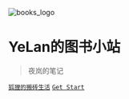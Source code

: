 <!-- _coverpage.md -->

![books_logo](https://ning-wang.oss-cn-beijing.aliyuncs.com/blog-imags/Open_book_nae_02.svg)

# YeLan的图书小站

> 夜岚的笔记

<a href="https://ironblog.cn">`狐狸的搬砖生活`</a>
<a href="/#/README">`Get Start`</a>
